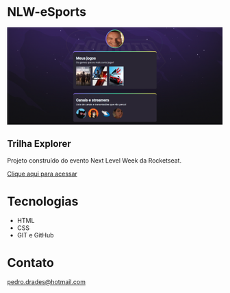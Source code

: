 # NLW-eSports

![preview](./Imagens/NLW.png)

## Trilha Explorer
Projeto construído do evento Next Level Week da Rocketseat.

<div>
<a href="https://pedroliveira3.github.io/NLW-eSports/">Clique aqui para acessar</a>
</div>

# Tecnologias 
<ul>
<li>HTML</li>
<li>CSS</li>
<li>GIT e GitHub</li>
</ul>

# Contato
pedro.drades@hotmail.com